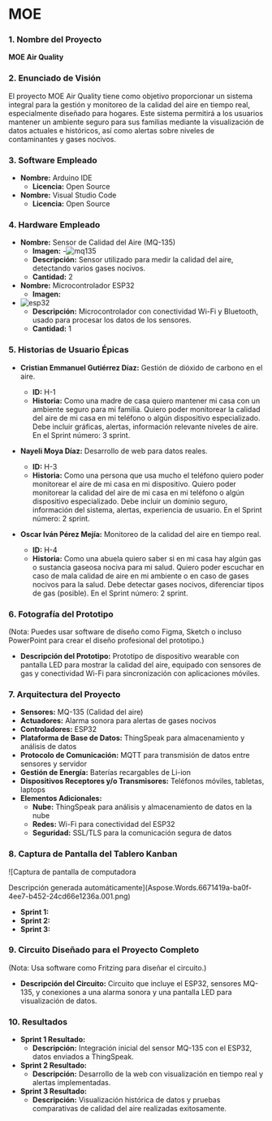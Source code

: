 # MOE
### 1\. Nombre del Proyecto
**MOE Air Quality**
### 2\. Enunciado de Visión
El proyecto MOE Air Quality tiene como objetivo proporcionar un sistema integral para la gestión y monitoreo de la calidad del aire en tiempo real, especialmente diseñado para hogares. Este sistema permitirá a los usuarios mantener un ambiente seguro para sus familias mediante la visualización de datos actuales e históricos, así como alertas sobre niveles de contaminantes y gases nocivos.
### 3\. Software Empleado
- **Nombre:** Arduino IDE
  - **Licencia:** Open Source
- **Nombre:** Visual Studio Code
  - **Licencia:** Open Source
### 4\. Hardware Empleado
- **Nombre:** Sensor de Calidad del Aire (MQ-135)
  - **Imagen:**
  -![mq135](https://github.com/nayemoya/MOE/assets/107650526/16957d61-02b9-4ee7-9df5-83b05b292a0e)
  - **Descripción:** Sensor utilizado para medir la calidad del aire, detectando varios gases nocivos.
  - **Cantidad:** 2
- **Nombre:** Microcontrolador ESP32
  - **Imagen:**
- ![esp32](https://github.com/nayemoya/MOE/assets/107650526/9769a898-499e-4028-b18a-68f05fd11648)
  - **Descripción:** Microcontrolador con conectividad Wi-Fi y Bluetooth, usado para procesar los datos de los sensores.
  - **Cantidad:** 1
### 5\. Historias de Usuario Épicas
- **Cristian Emmanuel Gutiérrez Díaz:** Gestión de dióxido de carbono en el aire.

  - **ID:** H-1
  - **Historia:** Como una madre de casa quiero mantener mi casa con un ambiente seguro para mi familia. Quiero poder monitorear la calidad del aire de mi casa en mi teléfono o algún dispositivo especializado. Debe incluir gráficas, alertas, información relevante niveles de aire. En el Sprint número: 3 sprint.
- **Nayeli Moya Díaz:** Desarrollo de web para datos reales.
  - **ID:** H-3
  - **Historia:** Como una persona que usa mucho el teléfono quiero poder monitorear el aire de mi casa en mi dispositivo. Quiero poder monitorear la calidad del aire de mi casa en mi teléfono o algún dispositivo especializado. Debe incluir un dominio seguro, información del sistema, alertas, experiencia de usuario. En el Sprint número: 2 sprint.
- **Oscar Iván Pérez Mejía:** Monitoreo de la calidad del aire en tiempo real.
  - **ID:** H-4
  - **Historia:** Como una abuela quiero saber si en mi casa hay algún gas o sustancia gaseosa nociva para mi salud. Quiero poder escuchar en caso de mala calidad de aire en mi ambiente o en caso de gases nocivos para la salud. Debe detectar gases nocivos, diferenciar tipos de gas (posible). En el Sprint número: 2 sprint.
### 6\. Fotografía del Prototipo
(Nota: Puedes usar software de diseño como Figma, Sketch o incluso PowerPoint para crear el diseño profesional del prototipo.)

- **Descripción del Prototipo:** Prototipo de dispositivo wearable con pantalla LED para mostrar la calidad del aire, equipado con sensores de gas y conectividad Wi-Fi para sincronización con aplicaciones móviles.
### 7\. Arquitectura del Proyecto
- **Sensores:** MQ-135 (Calidad del aire)
- **Actuadores:** Alarma sonora para alertas de gases nocivos
- **Controladores:** ESP32
- **Plataforma de Base de Datos:** ThingSpeak para almacenamiento y análisis de datos
- **Protocolo de Comunicación:** MQTT para transmisión de datos entre sensores y servidor
- **Gestión de Energía:** Baterías recargables de Li-ion
- **Dispositivos Receptores y/o Transmisores:** Teléfonos móviles, tabletas, laptops
- **Elementos Adicionales:**
  - **Nube:** ThingSpeak para análisis y almacenamiento de datos en la nube
  - **Redes:** Wi-Fi para conectividad del ESP32
  - **Seguridad:** SSL/TLS para la comunicación segura de datos
### 8\. Captura de Pantalla del Tablero Kanban
![Captura de pantalla de computadora

Descripción generada automáticamente](Aspose.Words.6671419a-ba0f-4ee7-b452-24cd66e1236a.001.png)

- **Sprint 1:** 
- **Sprint 2:** 
- **Sprint 3:** 
### 9\. Circuito Diseñado para el Proyecto Completo
(Nota: Usa software como Fritzing para diseñar el circuito.)

- **Descripción del Circuito:** Circuito que incluye el ESP32, sensores MQ-135, y conexiones a una alarma sonora y una pantalla LED para visualización de datos.
### 10\. Resultados
- **Sprint 1 Resultado:** 
  - **Descripción:** Integración inicial del sensor MQ-135 con el ESP32, datos enviados a ThingSpeak.
- **Sprint 2 Resultado:** 
  - **Descripción:** Desarrollo de la web con visualización en tiempo real y alertas implementadas.
- **Sprint 3 Resultado:** 
  - **Descripción:** Visualización histórica de datos y pruebas comparativas de calidad del aire realizadas exitosamente.

